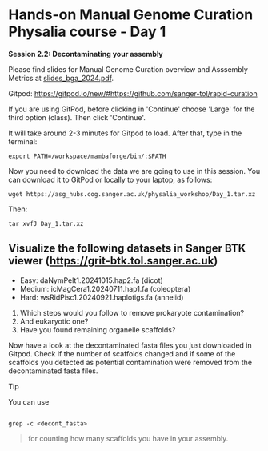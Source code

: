 # Hands-on Manual Genome Curation Physalia course - Day 1

**Session 2.2: Decontaminating your assembly**

Please find slides for Manual Genome Curation overview and Asssembly Metrics at [slides_bga_2024.pdf](slides_bga_2024.pdf).

Gitpod: https://gitpod.io/new/#https://github.com/sanger-tol/rapid-curation

If you are using GitPod, before clicking in 'Continue' choose 'Large' for the third option (class). Then click 'Continue'.

It will take around 2-3 minutes for Gitpod to load. After that, type in the terminal: 

```
export PATH=/workspace/mambaforge/bin/:$PATH

```

Now you need to download the data we are going to use in this session. You can download it to GitPod or locally to your laptop, as follows:


```
wget https://asg_hubs.cog.sanger.ac.uk/physalia_workshop/Day_1.tar.xz
```

Then:

```
tar xvfJ Day_1.tar.xz
```


## Visualize the following datasets in Sanger BTK viewer (https://grit-btk.tol.sanger.ac.uk) 

- Easy: daNymPelt1.20241015.hap2.fa (dicot)
- Medium: icMagCera1.20240711.hap1.fa (coleoptera)
- Hard: wsRidPisc1.20240921.haplotigs.fa (annelid)

 1. Which steps would you follow to remove prokaryote contamination?
 2. And eukaryotic one?
 3. Have you found remaining organelle scaffolds?

Now have a look at the decontaminated fasta files you just downloaded in Gitpod. Check if the number of scaffolds changed and if some of the scaffolds you detected as potential contamination were removed from the decontaminated fasta files.

> [!TIP]
> You can use 

```

grep -c <decont_fasta>

```

> for counting how many scaffolds you have in your assembly.

